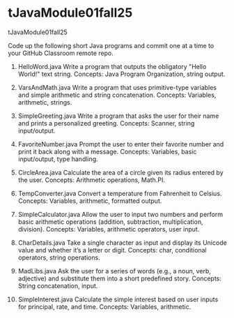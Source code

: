 # tJavaModule01fall25
tJavaModule01fall25

Code up the following short Java programs and commit one at a time to your GitHub Classroom remote repo.

1) HelloWord.java
Write a program that outputs the obligatory "Hello World!" text string.
Concepts: Java Program Organization, string output.

2) VarsAndMath.java
Write a program that uses primitive-type variables and simple arithmetic and string concatenation.
Concepts: Variables, arithmetic, strings.

3) SimpleGreeting.java
Write a program that asks the user for their name and prints a personalized greeting.
Concepts: Scanner, string input/output.

4) FavoriteNumber.java
Prompt the user to enter their favorite number and print it back along with a message.
Concepts: Variables, basic input/output, type handling.

5) CircleArea.java
Calculate the area of a circle given its radius entered by the user.
Concepts: Arithmetic operations, Math.PI.

6) TempConverter.java
Convert a temperature from Fahrenheit to Celsius.
Concepts: Variables, arithmetic, formatted output.

7) SimpleCalculator.java
Allow the user to input two numbers and perform basic arithmetic operations (addition, subtraction, multiplication, division).
Concepts: Variables, arithmetic operators, user input.

8) CharDetails.java
Take a single character as input and display its Unicode value and whether it’s a letter or digit.
Concepts: char, conditional operators, string operations.

9) MadLibs.java
Ask the user for a series of words (e.g., a noun, verb, adjective) and substitute them into a short predefined story.
Concepts: String concatenation, input.

10) SimpleInterest.java
Calculate the simple interest based on user inputs for principal, rate, and time.
Concepts: Variables, arithmetic.
